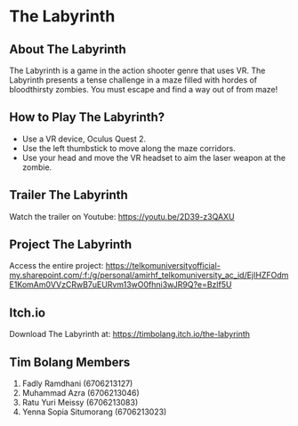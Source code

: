 # The Labyrinth

## About The Labyrinth ##
The Labyrinth is a game in the action shooter genre that uses VR. The Labyrinth presents a tense challenge in a maze filled with hordes of bloodthirsty zombies. You must escape and find a way out of from maze!

## How to Play The Labyrinth? ##
* Use a VR device, Oculus Quest 2.
* Use the left thumbstick to move along the maze corridors.
* Use your head and move the VR headset to aim the laser weapon at the zombie.

## Trailer The Labyrinth ##
Watch the trailer on Youtube: https://youtu.be/2D39-z3QAXU

## Project The Labyrinth ##
Access the entire project: https://telkomuniversityofficial-my.sharepoint.com/:f:/g/personal/amirhf_telkomuniversity_ac_id/EjIHZFOdmE1KomAm0VVzCRwB7uEURvm13wO0fhni3wJR9Q?e=Bzlf5U

## Itch.io  ##
Download The Labyrinth at: https://timbolang.itch.io/the-labyrinth

## Tim Bolang Members  ##
1. Fadly Ramdhani         (6706213127)
2. Muhammad Azra          (6706213046)
3. Ratu Yuri Meissy       (6706213083)
4. Yenna Sopia Situmorang (6706213023)
